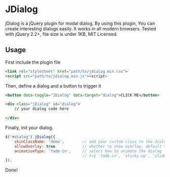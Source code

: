 # JDialog

jDialog is a jQuery plugin for modal dialog. By using this plugin, You
can create interesting dialogs easily. It works in all modern browsers.
Tested with jQuery 2.2+, file size is under 1KB, MIT Licensed.

## Usage

First include the plugin file

```html
<link rel="stylesheet" href="path/to/jdialog.min.css">
<script src="path/to/jdialog.min.js"><script>
```

Then, define a dialog and a button to trigger it

```html
<button data-toggle="JDialog" data-target="dialog">CLICK ME</button>

<div class="jDialog" id="dialog">
    // your dialog code here

</div>
```

Finally, init your dialog.

```javascript
$("#dialog").jDialog({
    skinClassName: 'demo',        // add your custom class to the dialog
    allowOverlay: true            // whether to show overlay, default true
    animationType: 'fade-in',     // select how to animate the dialog
                                  // try 'fade-in', 'sticky-up', 'slide-in' and 'flip'
});
```

Done!
